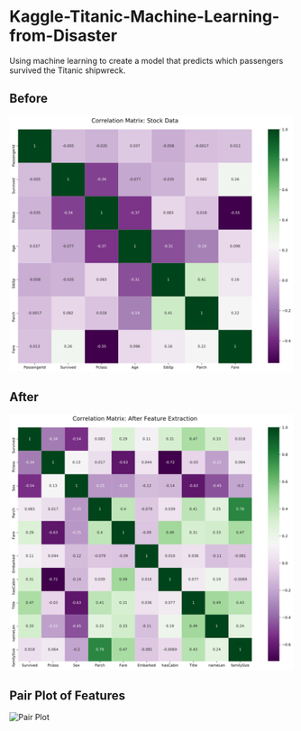 # Kaggle-Titanic-Machine-Learning-from-Disaster
Using machine learning to create a model that predicts which passengers survived the Titanic shipwreck.

## Before

![Test Image](images/Stock.svg)

## After

![Test Image](images/afterF.svg)


## Pair Plot of Features

![Pair Plot](images/pairPlot.svg)